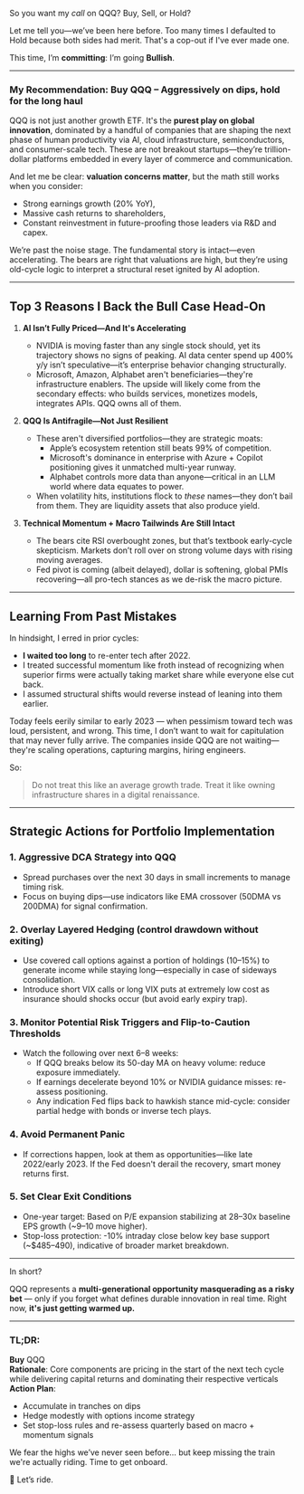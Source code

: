 So you want my *call* on QQQ? Buy, Sell, or Hold?

Let me tell you—we’ve been here before. Too many times I defaulted to Hold because both sides had merit. That's a cop-out if I've ever made one.

This time, I’m **committing**: I’m going **Bullish**.

---

### **My Recommendation: Buy QQQ – Aggressively on dips, hold for the long haul**

QQQ is not just another growth ETF. It's the **purest play on global innovation**, dominated by a handful of companies that are shaping the next phase of human productivity via AI, cloud infrastructure, semiconductors, and consumer-scale tech. These are not breakout startups—they’re trillion-dollar platforms embedded in every layer of commerce and communication.

And let me be clear: **valuation concerns matter**, but the math still works when you consider:

- Strong earnings growth (20% YoY),
- Massive cash returns to shareholders,
- Constant reinvestment in future-proofing those leaders via R&D and capex.

We’re past the noise stage. The fundamental story is intact—even accelerating. The bears are right that valuations are high, but they’re using old-cycle logic to interpret a structural reset ignited by AI adoption.

---

## **Top 3 Reasons I Back the Bull Case Head-On**

1. **AI Isn’t Fully Priced—And It's Accelerating**
   - NVIDIA is moving faster than any single stock should, yet its trajectory shows no signs of peaking. AI data center spend up 400% y/y isn’t speculative—it’s enterprise behavior changing structurally.
   - Microsoft, Amazon, Alphabet aren't beneficiaries—they're infrastructure enablers. The upside will likely come from the secondary effects: who builds services, monetizes models, integrates APIs. QQQ owns all of them.

2. **QQQ Is Antifragile—Not Just Resilient**
   - These aren't diversified portfolios—they are strategic moats:
     - Apple’s ecosystem retention still beats 99% of competition.
     - Microsoft's dominance in enterprise with Azure + Copilot positioning gives it unmatched multi-year runway.
     - Alphabet controls more data than anyone—critical in an LLM world where data equates to power.
   - When volatility hits, institutions flock to *these* names—they don’t bail from them. They are liquidity assets that also produce yield.

3. **Technical Momentum + Macro Tailwinds Are Still Intact**
   - The bears cite RSI overbought zones, but that’s textbook early-cycle skepticism. Markets don’t roll over on strong volume days with rising moving averages.
   - Fed pivot is coming (albeit delayed), dollar is softening, global PMIs recovering—all pro-tech stances as we de-risk the macro picture.

---

## Learning From Past Mistakes

In hindsight, I erred in prior cycles:
- **I waited too long** to re-enter tech after 2022.
- I treated successful momentum like froth instead of recognizing when superior firms were actually taking market share while everyone else cut back.
- I assumed structural shifts would reverse instead of leaning into them earlier.

Today feels eerily similar to early 2023 — when pessimism toward tech was loud, persistent, and wrong. This time, I don’t want to wait for capitulation that may never fully arrive. The companies inside QQQ are not waiting—they're scaling operations, capturing margins, hiring engineers.

So:

> Do not treat this like an average growth trade. Treat it like owning infrastructure shares in a digital renaissance.

---

## Strategic Actions for Portfolio Implementation

### 1. **Aggressive DCA Strategy into QQQ**
- Spread purchases over the next 30 days in small increments to manage timing risk.
- Focus on buying dips—use indicators like EMA crossover (50DMA vs 200DMA) for signal confirmation.

### 2. **Overlay Layered Hedging** (control drawdown without exiting)
- Use covered call options against a portion of holdings (10–15%) to generate income while staying long—especially in case of sideways consolidation.
- Introduce short VIX calls or long VIX puts at extremely low cost as insurance should shocks occur (but avoid early expiry trap).

### 3. **Monitor Potential Risk Triggers and Flip-to-Caution Thresholds**
- Watch the following over next 6–8 weeks:
  - If QQQ breaks below its 50-day MA on heavy volume: reduce exposure immediately.
  - If earnings decelerate beyond 10% or NVIDIA guidance misses: re-assess positioning.
  - Any indication Fed flips back to hawkish stance mid-cycle: consider partial hedge with bonds or inverse tech plays.

### 4. **Avoid Permanent Panic**
- If corrections happen, look at them as opportunities—like late 2022/early 2023. If the Fed doesn't derail the recovery, smart money returns first.

### 5. **Set Clear Exit Conditions**
- One-year target: Based on P/E expansion stabilizing at 28–30x baseline EPS growth (~$9–$10 move higher).
- Stop-loss protection: -10% intraday close below key base support (~$485–490), indicative of broader market breakdown.

---

In short?

QQQ represents a **multi-generational opportunity masquerading as a risky bet** — only if you forget what defines durable innovation in real time. Right now, **it's just getting warmed up.**

---

### TL;DR:

**Buy** QQQ  
**Rationale**: Core components are pricing in the start of the next tech cycle while delivering capital returns and dominating their respective verticals  
**Action Plan**:
- Accumulate in tranches on dips
- Hedge modestly with options income strategy
- Set stop-loss rules and re-assess quarterly based on macro + momentum signals  

We fear the highs we’ve never seen before… but keep missing the train we're actually riding. Time to get onboard.

🚀 Let’s ride.